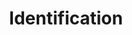 ---
title: "Identification"
meta_title: ""
type: "service"
layout: "default"
description: ""
draft: false

# Services
services:
  - title: "Identification"
    incentive: "Successfully onboard more customers"
    content: "You can fully automate and digitize the enrolment of new customers. Get to know your customers in just a few minutes and create the ultimate first impression."
    image: "/images/identification.png"

countries:
  - title: "Supported nationalities"
    content: "Vidua supports passports and identity cards with an NFC chip from the following nationalities."
    flags:
    - country: "Netherlands"
      flag: "nl"
    - country: "Belgium"
      flag: "be"

characteristics:
  - title: "Know your customers made easy"
    text: "Identify new customers with a simple click. With less time spent on filling out forms or scanning ID documents, you create a good first impression and people are less likely to drop out of becoming your customer."
    icon: "images/customer-check.png"

  - title: "Higher conversions"
    text: "Cut down on customer acquisition costs by successfully onboarding more users. With Vidua, customer onboarding can result in up to 30% higher conversions rates!"
    icon: "images/lower-costs.png"

  - title: "Avoid fraud"
    text: "Let customers in, and keep fraudsters out. Vidua offers reliable customer information and identity verification, in line with EU regulations and industry standards."
    icon: "images/no-fraud.png"

  - title: "Meet regulatory obligations"
    text: "Vidua offers identification services at the highest level of assurance and is compliant with EU regulations and industry standards. Onboard new customers while meeting regulatory requirements - fast and secure."
    icon: "images/verified.png"

---